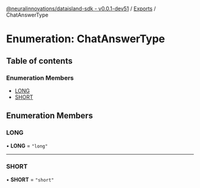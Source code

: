[@neuralinnovations/dataisland-sdk - v0.0.1-dev51](../../README.md) / [Exports](../modules.md) / ChatAnswerType

# Enumeration: ChatAnswerType

## Table of contents

### Enumeration Members

- [LONG](ChatAnswerType.md#long)
- [SHORT](ChatAnswerType.md#short)

## Enumeration Members

### LONG

• **LONG** = ``"long"``

___

### SHORT

• **SHORT** = ``"short"``
